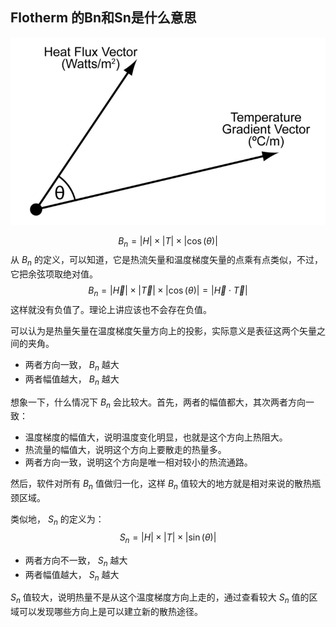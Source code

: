 ##  Flotherm 的Bn和Sn是什么意思 

![1526521568345](assets/1526521568345.png)

$$
B_n = \left\lvert H \right\rvert \times \left\lvert T \right\rvert \times |\cos(θ)|
$$
从 $B_n$ 的定义，可以知道，它是热流矢量和温度梯度矢量的点乘有点类似，不过，它把余弦项取绝对值。
$$
B_n = \left\lvert \vec{H} \right\rvert \times \left\lvert \vec{T} \right\rvert \times |\cos(θ)|=\left\lvert \vec{H} \cdot \vec{T} \right\rvert
$$
这样就没有负值了。理论上讲应该也不会存在负值。

可以认为是热量矢量在温度梯度矢量方向上的投影，实际意义是表征这两个矢量之间的夹角。

- 两者方向一致， $B_n$ 越大
- 两者幅值越大， $B_n$ 越大

想象一下，什么情况下 $B_n$ 会比较大。首先，两者的幅值都大，其次两者方向一致：

- 温度梯度的幅值大，说明温度变化明显，也就是这个方向上热阻大。
- 热流量的幅值大，说明这个方向上要散走的热量多。
- 两者方向一致，说明这个方向是唯一相对较小的热流通路。

然后，软件对所有 $B_n$ 值做归一化，这样 $B_n$ 值较大的地方就是相对来说的散热瓶颈区域。

类似地， $S_n$ 的定义为：
$$
S_n = \left\lvert H \right\rvert \times \left\lvert T \right\rvert \times |\sin(θ)|
$$

- 两者方向不一致， $S_n$ 越大
- 两者幅值越大， $S_n$ 越大

 $S_n$ 值较大，说明热量不是从这个温度梯度方向上走的，通过查看较大 $S_n$ 值的区域可以发现哪些方向上是可以建立新的散热途径。

